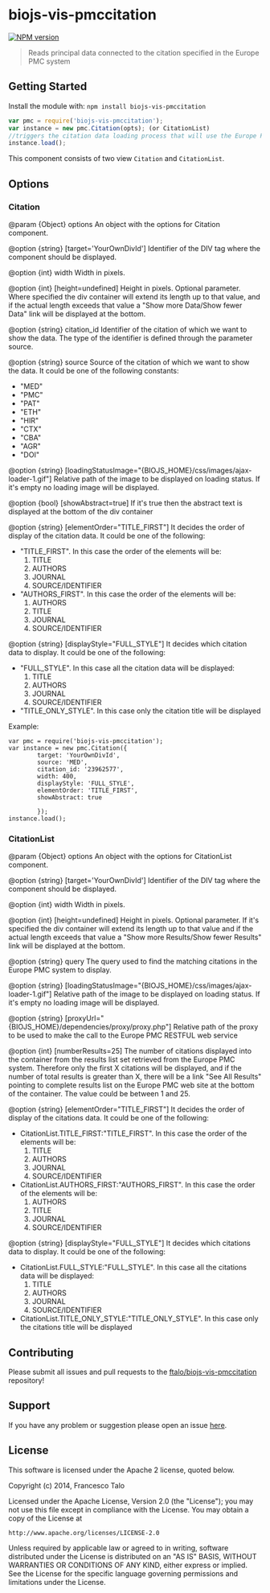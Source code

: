 # biojs-vis-pmccitation

[![NPM version](http://img.shields.io/npm/v/biojs-vis-pmccitation.svg)](https://www.npmjs.org/package/biojs-vis-pmccitation)

> Reads principal data connected to the citation specified in the Europe PMC system

## Getting Started
Install the module with: `npm install biojs-vis-pmccitation`

```javascript
var pmc = require('biojs-vis-pmccitation');
var instance = new pmc.Citation(opts); (or CitationList)
//triggers the citation data loading process that will use the Europe PMC RESTFUL Web service
instance.load();
```

This component consists of two view `Citation` and `CitationList`.

## Options

### Citation

@param {Object} options An object with the options for Citation component.

@option {string} [target='YourOwnDivId']
   Identifier of the DIV tag where the component should be displayed.

@option {int} width
   Width in pixels.

@option {int} [height=undefined]
   Height in pixels. Optional parameter.
   Where specified the div container will extend its length up to that value, and
   if the actual length exceeds that value a "Show more Data/Show fewer Data" link will be displayed at the bottom.

@option {string} citation_id
   Identifier of the citation of which we want to show the data.
   The type of the identifier is defined through the parameter source.

@option {string} source
    Source of the citation of which we want to show the data. It could be one of the following constants:
    <ul>
       <li>"MED"</li>
       <li>"PMC"</li>
       <li>"PAT"</li>
       <li>"ETH"</li>
       <li>"HIR"</li>
       <li>"CTX"</li>
       <li>"CBA"</li>
       <li>"AGR"</li>
       <li>"DOI"</li>
    </ul>


@option {string} [loadingStatusImage="{BIOJS_HOME}/css/images/ajax-loader-1.gif"]
   Relative path of the image to be displayed on loading status. If it's empty no loading image will be displayed.

@option {bool} [showAbstract=true]
	  If it's true then the abstract text is displayed at the bottom of the div container

@option {string} [elementOrder="TITLE_FIRST"]
	  It decides the order of display of the citation data. It could be one of the following:
<ul>
     <li>"TITLE_FIRST".
         In this case the order of the elements will be:
         <ol>
            <li>TITLE</li>
            <li>AUTHORS</li>
            <li>JOURNAL</li>
            <li>SOURCE/IDENTIFIER</li>
        </ol>
      </li>
      <li>"AUTHORS_FIRST".
      In this case the order of the elements will be:
      <ol>
            <li>AUTHORS</li>
            <li>TITLE</li>
            <li>JOURNAL</li>
            <li>SOURCE/IDENTIFIER</li>
      </ol>
      </li>
</ul>

@option {string} [displayStyle="FULL_STYLE"]
It decides which citation data to display. It could be one of the following:
<ul>
     <li>"FULL_STYLE".
         In this case all the citation data will be displayed:
         <ol>
            <li>TITLE</li>
            <li>AUTHORS</li>
            <li>JOURNAL</li>
            <li>SOURCE/IDENTIFIER</li>
         </ol>
      </li>
      <li>"TITLE_ONLY_STYLE".
      In this case only the citation title will be displayed
      </li>
 </ul>

Example:

```
var pmc = require('biojs-vis-pmccitation');
var instance = new pmc.Citation({
  		target: 'YourOwnDivId',
  		source: 'MED',
  		citation_id: '23962577',
  		width: 400,
      	displayStyle: 'FULL_STYLE',
      	elementOrder: 'TITLE_FIRST',
      	showAbstract: true

        });
instance.load();
```


### CitationList

@param {Object} options An object with the options for CitationList component.

@option {string} [target='YourOwnDivId']
   Identifier of the DIV tag where the component should be displayed.

@option {int} width
   Width in pixels.

@option {int} [height=undefined]
   Height in pixels. Optional parameter.
   If it's specified the div container will extend its length up to that value and
   if the actual length exceeds that value a "Show more Results/Show fewer Results" link will be displayed at the bottom.

@option {string} query
    The query used to find the matching citations in the Europe PMC system to display.

@option {string} [loadingStatusImage="{BIOJS_HOME}/css/images/ajax-loader-1.gif"]
   Relative path of the image to be displayed on loading status. If it's empty no loading image will be displayed.

@option {string} [proxyUrl="{BIOJS_HOME}/dependencies/proxy/proxy.php"]
   Relative path of the proxy to be used to make the call to the Europe PMC RESTFUL web service

@option {int} [numberResults=25]
	  The number of citations displayed into the container from the results list set retrieved from the Europe PMC system. Therefore only the first X citations will be displayed,
   and if the number of total results is greater than X, there will be a link "See All Results" pointing to complete results list
   on the Europe PMC web site at the bottom of the container. The value could be between 1 and 25.

@option {string} [elementOrder="TITLE_FIRST"]
	  It decides the order of display of the citations data. It could be one of the following:
<ul>
     <li>CitationList.TITLE_FIRST:"TITLE_FIRST".
         In this case the order of the elements will be:
         <ol>
            <li>TITLE</li>
            <li>AUTHORS</li>
            <li>JOURNAL</li>
            <li>SOURCE/IDENTIFIER</li>
         </ol>
      </li>
      <li>CitationList.AUTHORS_FIRST:"AUTHORS_FIRST".
      In this case the order of the elements will be:
         <ol>
            <li>AUTHORS</li>
            <li>TITLE</li>
            <li>JOURNAL</li>
            <li>SOURCE/IDENTIFIER</li>
         </ol>
      </li>
</ul>

@option {string} [displayStyle="FULL_STYLE"]
It decides which citations data to display. It could be one of the following:

 <ul>
     <li>CitationList.FULL_STYLE:"FULL_STYLE".
         In this case all the citations data will be displayed:
         <ol>
            <li>TITLE</li>
            <li>AUTHORS</li>
            <li>JOURNAL</li>
            <li>SOURCE/IDENTIFIER</li>
         </ol>
      </li>
      <li>CitationList.TITLE_ONLY_STYLE:"TITLE_ONLY_STYLE".
      In this case only the citations title will be displayed
      </li>
 </ul>


## Contributing

Please submit all issues and pull requests to the [ftalo/biojs-vis-pmccitation](http://github.com/ftalo/biojs-vis-pmccitation) repository!

## Support
If you have any problem or suggestion please open an issue [here](https://github.com/ftalo/biojs-vis-pmccitation/issues).

## License


This software is licensed under the Apache 2 license, quoted below.

Copyright (c) 2014, Francesco Talo

Licensed under the Apache License, Version 2.0 (the "License"); you may not
use this file except in compliance with the License. You may obtain a copy of
the License at

    http://www.apache.org/licenses/LICENSE-2.0

Unless required by applicable law or agreed to in writing, software
distributed under the License is distributed on an "AS IS" BASIS, WITHOUT
WARRANTIES OR CONDITIONS OF ANY KIND, either express or implied. See the
License for the specific language governing permissions and limitations under
the License.
